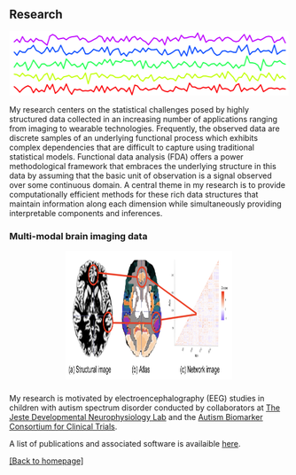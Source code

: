 
## Research
<p align="center">
<img width="534" height="116" src="./images/time_series_2.png">
</p>

My research centers on the statistical challenges posed by highly structured data collected in an increasing number of applications ranging from imaging to wearable technologies. Frequently, the observed data are discrete samples of an underlying functional process which exhibits complex dependencies that are difficult to capture using traditional statistical models. Functional data analysis (FDA) offers a power methodological framework that embraces the underlying structure in this data by assuming that the basic unit of observation is a signal observed over some continuous domain. A central theme in my research is to provide computationally efficient methods for these rich data structures that maintain information along each dimension while simultaneously providing interpretable components and inferences. 

### Multi-modal brain imaging data

<p align="center">
<img width="300" height="232" src="./images/multimodal.png">
</p>

### 


My research is motivated by electroencephalography (EEG) studies in children with autism spectrum disorder conducted by collaborators at [The Jeste Developmental Neurophysiology Lab](http://jestelab.org/) and the [Autism Biomarker Consortium for Clinical Trials](https://medicine.yale.edu/ycci/researchers/autism/).

A list of publications and associated software is availaible [here](publications.md). 

[ [Back to homepage] ](./)

